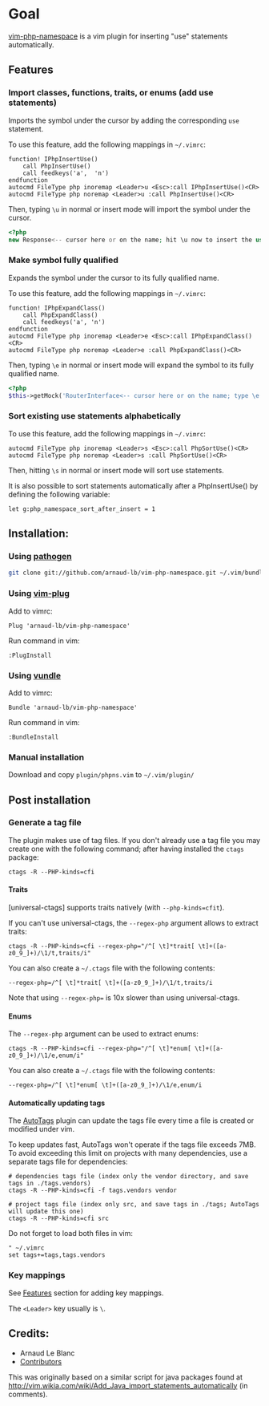 # Goal

[vim-php-namespace](https://github.com/arnaud-lb/vim-php-namespace) is a vim plugin for inserting "use" statements automatically.

## Features

### Import classes, functions, traits, or enums (add use statements)

Imports the symbol under the cursor by adding the corresponding `use` statement.

To use this feature, add the following mappings in `~/.vimrc`:

    function! IPhpInsertUse()
        call PhpInsertUse()
        call feedkeys('a',  'n')
    endfunction
    autocmd FileType php inoremap <Leader>u <Esc>:call IPhpInsertUse()<CR>
    autocmd FileType php noremap <Leader>u :call PhpInsertUse()<CR>


Then, typing `\u` in normal or insert mode will import the symbol under the cursor.

``` php
<?php
new Response<-- cursor here or on the name; hit \u now to insert the use statement
```

### Make symbol fully qualified

Expands the symbol under the cursor to its fully qualified name.

To use this feature, add the following mappings  in `~/.vimrc`:

    function! IPhpExpandClass()
        call PhpExpandClass()
        call feedkeys('a', 'n')
    endfunction
    autocmd FileType php inoremap <Leader>e <Esc>:call IPhpExpandClass()<CR>
    autocmd FileType php noremap <Leader>e :call PhpExpandClass()<CR>

Then, typing `\e` in normal or insert mode will expand the symbol to its fully qualified name.

``` php
<?php
$this->getMock('RouterInterface<-- cursor here or on the name; type \e now to expand the class name'
```

### Sort existing use statements alphabetically

To use this feature, add the following mappings  in `~/.vimrc`:

    autocmd FileType php inoremap <Leader>s <Esc>:call PhpSortUse()<CR>
    autocmd FileType php noremap <Leader>s :call PhpSortUse()<CR>

Then, hitting `\s` in normal or insert mode will sort use statements.

It is also possible to sort statements automatically after a PhpInsertUse()
by defining the following variable:

    let g:php_namespace_sort_after_insert = 1

## Installation:

### Using [pathogen](https://github.com/tpope/vim-pathogen)

``` sh
git clone git://github.com/arnaud-lb/vim-php-namespace.git ~/.vim/bundle/vim-php-namespace
```

### Using [vim-plug](https://github.com/junegunn/vim-plug)

Add to vimrc:

``` vim
Plug 'arnaud-lb/vim-php-namespace'
```

Run command in vim:

``` vim
:PlugInstall
```

### Using [vundle](https://github.com/gmarik/vundle)

Add to vimrc:

``` vim
Bundle 'arnaud-lb/vim-php-namespace'
```

Run command in vim:

``` vim
:BundleInstall
```

### Manual installation

Download and copy `plugin/phpns.vim` to `~/.vim/plugin/`

## Post installation

### Generate a tag file

The plugin makes use of tag files. If you don't already use a tag file you may create one with the following command; after having installed the `ctags` package:

    ctags -R --PHP-kinds=cfi

#### Traits

[universal-ctags] supports traits natively (with `--php-kinds=cfit`).

If you can't use universal-ctags, the `--regex-php` argument allows to extract traits:

    ctags -R --PHP-kinds=cfi --regex-php="/^[ \t]*trait[ \t]+([a-z0_9_]+)/\1/t,traits/i"

You can also create a `~/.ctags` file with the following contents:

    --regex-php=/^[ \t]*trait[ \t]+([a-z0_9_]+)/\1/t,traits/i

Note that using `--regex-php=` is 10x slower than using universal-ctags.

#### Enums

The `--regex-php` argument can be used to extract enums:

    ctags -R --PHP-kinds=cfi --regex-php="/^[ \t]*enum[ \t]+([a-z0_9_]+)/\1/e,enum/i"

You can also create a `~/.ctags` file with the following contents:

    --regex-php=/^[ \t]*enum[ \t]+([a-z0_9_]+)/\1/e,enum/i

#### Automatically updating tags

The [AutoTags](http://www.vim.org/scripts/script.php?script_id=1343) plugin can update the tags file every time a file is created or modified under vim.

To keep updates fast, AutoTags won't operate if the tags file exceeds 7MB. To avoid exceeding this limit on projects with many dependencies, use a separate tags file for dependencies:

    # dependencies tags file (index only the vendor directory, and save tags in ./tags.vendors)
    ctags -R --PHP-kinds=cfi -f tags.vendors vendor

    # project tags file (index only src, and save tags in ./tags; AutoTags will update this one)
    ctags -R --PHP-kinds=cfi src

Do not forget to load both files in vim:

    " ~/.vimrc
    set tags+=tags,tags.vendors

### Key mappings

See [Features](#features) section for adding key mappings.

The `<Leader>` key usually is `\`.

## Credits:

 * Arnaud Le Blanc
 * [Contributors](https://github.com/arnaud-lb/vim-php-namespace/graphs/contributors)

This was originally based on a similar script for java packages found at http://vim.wikia.com/wiki/Add_Java_import_statements_automatically (in comments).
